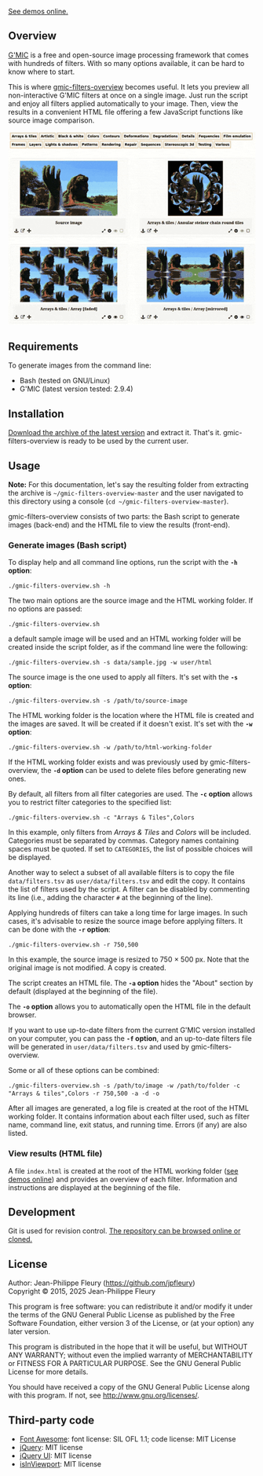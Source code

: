 [See demos online.](https://jpfleury.github.io/gfo-demos/)

## Overview

[G'MIC](https://gmic.eu) is a free and open-source image processing framework that comes with hundreds of filters. With so many options available, it can be hard to know where to start.

This is where [gmic-filters-overview](https://github.com/jpfleury/gmic-filters-overview) becomes useful. It lets you preview all non-interactive G'MIC filters at once on a single image. Just run the script and enjoy all filters applied automatically to your image. Then, view the results in a convenient HTML file offering a few JavaScript functions like source image comparison.

![Demo of gmic-filters-overview](data/demo.gif)

## Requirements

To generate images from the command line:

- Bash (tested on GNU/Linux)
- G'MIC (latest version tested: 2.9.4)

## Installation

[Download the archive of the latest version](https://github.com/jpfleury/gmic-filters-overview/archive/master.zip) and extract it. That's it. gmic-filters-overview is ready to be used by the current user.

## Usage

**Note:** For this documentation, let's say the resulting folder from extracting the archive is `~/gmic-filters-overview-master` and the user navigated to this directory using a console (`cd ~/gmic-filters-overview-master`).

gmic-filters-overview consists of two parts: the Bash script to generate images (back-end) and the HTML file to view the results (front-end).

### Generate images (Bash script)

To display help and all command line options, run the script with the **`-h` option**:

	./gmic-filters-overview.sh -h

The two main options are the source image and the HTML working folder. If no options are passed:

	./gmic-filters-overview.sh

a default sample image will be used and an HTML working folder will be created inside the script folder, as if the command line were the following:

	./gmic-filters-overview.sh -s data/sample.jpg -w user/html

The source image is the one used to apply all filters. It's set with the **`-s` option**:

	./gmic-filters-overview.sh -s /path/to/source-image

The HTML working folder is the location where the HTML file is created and the images are saved. It will be created if it doesn't exist. It's set with the **`-w` option**:

	./gmic-filters-overview.sh -w /path/to/html-working-folder

If the HTML working folder exists and was previously used by gmic-filters-overview, the **`-d` option** can be used to delete files before generating new ones.

By default, all filters from all filter categories are used. The **`-c` option** allows you to restrict filter categories to the specified list:

	./gmic-filters-overview.sh -c "Arrays & Tiles",Colors

In this example, only filters from *Arrays & Tiles* and *Colors* will be included. Categories must be separated by commas. Category names containing spaces must be quoted.  If set to `CATEGORIES`, the list of possible choices will be displayed.

Another way to select a subset of all available filters is to copy the file `data/filters.tsv` as `user/data/filters.tsv` and edit the copy. It contains the list of filters used by the script. A filter can be disabled by commenting its line (i.e., adding the character `#` at the beginning of the line).

Applying hundreds of filters can take a long time for large images. In such cases, it's advisable to resize the source image before applying filters. It can be done with the **`-r` option**:

	./gmic-filters-overview.sh -r 750,500

In this example, the source image is resized to 750 × 500 px. Note that the original image is not modified. A copy is created.

The script creates an HTML file. The **`-a` option** hides the "About" section by default (displayed at the beginning of the file).

The **`-o` option** allows you to automatically open the HTML file in the default browser.

If you want to use up-to-date filters from the current G'MIC version installed on your computer, you can pass the **`-f` option**, and an up-to-date filters file will be generated in `user/data/filters.tsv` and used by gmic-filters-overview.

Some or all of these options can be combined:

	./gmic-filters-overview.sh -s /path/to/image -w /path/to/folder -c "Arrays & tiles",Colors -r 750,500 -a -d -o

After all images are generated, a log file is created at the root of the HTML working folder. It contains information about each filter used, such as filter name, command line, exit status, and running time. Errors (if any) are also listed.

### View results (HTML file)

A file `index.html` is created at the root of the HTML working folder ([see demos online](https://jpfleury.github.io/gfo-demos/)) and provides an overview of each filter. Information and instructions are displayed at the beginning of the file.

## Development

Git is used for revision control. [The repository can be browsed online or cloned.](https://github.com/jpfleury/gmic-filters-overview)

## License

Author: Jean-Philippe Fleury (<https://github.com/jpfleury>)  
Copyright © 2015, 2025 Jean-Philippe Fleury

This program is free software: you can redistribute it and/or modify
it under the terms of the GNU General Public License as published by
the Free Software Foundation, either version 3 of the License, or
(at your option) any later version.

This program is distributed in the hope that it will be useful,
but WITHOUT ANY WARRANTY; without even the implied warranty of
MERCHANTABILITY or FITNESS FOR A PARTICULAR PURPOSE.  See the
GNU General Public License for more details.

You should have received a copy of the GNU General Public License
along with this program.  If not, see <http://www.gnu.org/licenses/>.

## Third-party code

- [Font Awesome](https://fontawesome.com): font license: SIL OFL 1.1; code license: MIT License
- [jQuery](https://jquery.com): MIT license
- [jQuery UI](https://jqueryui.com): MIT license
- [isInViewport](https://github.com/zeusdeux/isInViewport): MIT license
